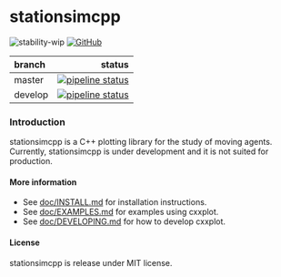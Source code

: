 stationsimcpp
==============

![stability-wip](https://img.shields.io/badge/stability-work_in_progress-lightgrey.svg)
[![GitHub](https://img.shields.io/badge/License-MIT-green.svg)](https://github.com/avramidis/stationsimcpp/blob/master/LICENSE)

branch | status 
| :--- | ---: |
| master | [![pipeline status](https://gitlab.com/avramidis/stationsimcpp/badges/master/pipeline.svg)](https://gitlab.com/avramidis/stationsimcpp/commits/master)
| develop | [![pipeline status](https://gitlab.com/avramidis/stationsimcpp/badges/develop/pipeline.svg)](https://gitlab.com/avramidis/stationsimcpp/commits/develop)

### Introduction
stationsimcpp is a C++ plotting library for the study of moving agents. Currently, stationsimcpp is under development and it is not suited for production.  

#### More information
* See [doc/INSTALL.md](doc/INSTALL.md) for installation instructions.
* See [doc/EXAMPLES.md](doc/EXAMPLES.md) for examples using cxxplot.
* See [doc/DEVELOPING.md](doc/DEVELOPING.md) for how to develop cxxplot.

#### License
stationsimcpp is release under MIT license.
